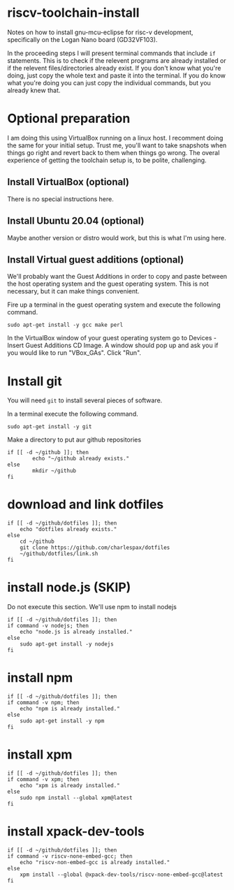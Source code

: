 # riscv-toolchain-install
Notes on how to install gnu-mcu-eclipse for risc-v development, specifically on the Logan Nano board (GD32VF103).

In the proceeding steps I will present terminal commands that include `if` statements. This is to check if the relevent programs are already installed or if the relevent files/directories already exist. If you don't know what you're doing, just copy the whole text and paste it into the terminal. If you do know what you're doing you can just copy the individual commands, but you already knew that.

# Optional preparation
I am doing this using VirtualBox running on a linux host. I recomment doing the same for your initial setup. Trust me, you'll want to take snapshots when things go right and revert back to them when things go wrong. The overal experience of getting the toolchain setup is, to be polite, challenging.

## Install VirtualBox (optional)
There is no special instructions here.

## Install Ubuntu 20.04 (optional)
Maybe another version or distro would work, but this is what I'm using here.

## Install Virtual guest additions (optional)
We'll probably want the Guest Additions in order to copy and paste between the host operating system and the guest operating system. This is not necessary, but it can make things convenient.

Fire up a terminal in the guest operating system and execute the following command.
```
sudo apt-get install -y gcc make perl
```

In the VirtualBox window of your guest operating system go to Devices - Insert Guest Additions CD Image. A window should pop up and ask you if you would like to run "VBox\_GAs". Click "Run".


# Install git
You will need `git` to install several pieces of software.

In a terminal execute the following command.
```
sudo apt-get install -y git
```

Make a directory to put aur github repositories
```
if [[ -d ~/github ]]; then
    	echo "~/github already exists."
else
    	mkdir ~/github
fi
```

# download and link dotfiles
```
if [[ -d ~/github/dotfiles ]]; then
	echo "dotfiles already exists."
else
	cd ~/github
	git clone https://github.com/charlespax/dotfiles
	~/github/dotfiles/link.sh
fi
```

# install  node.js (SKIP)
Do not execute this section. We'll use npm to install nodejs
```
if [[ -d ~/github/dotfiles ]]; then
if command -v nodejs; then
	echo "node.js is already installed."
else
	sudo apt-get install -y nodejs
fi
```


# install npm
```
if [[ -d ~/github/dotfiles ]]; then
if command -v npm; then
	echo "npm is already installed."
else
	sudo apt-get install -y npm
fi
```


# install xpm
```
if [[ -d ~/github/dotfiles ]]; then
if command -v xpm; then
	echo "xpm is already installed."
else
	sudo npm install --global xpm@latest
fi
```


# install xpack-dev-tools
```
if [[ -d ~/github/dotfiles ]]; then
if command -v riscv-none-embed-gcc; then
	echo "riscv-non-embed-gcc is already installed."
else
	xpm install --global @xpack-dev-tools/riscv-none-embed-gcc@latest
fi
```

